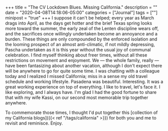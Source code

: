 +++
title = "The CV Lockdown Blues. Missing California."
description = ""
date = "2020-04-08T14:18:06-05:00"
categories = ["Journal"]
tags = [""]
minipost = "true"
+++
I suppose it can't be helped; every year as March drags into April, as the days get hotter and the brief Texas spring looks more toward the summer, the early zeal of the Lenten discipline wears off, and the sacrifices once willingly undertaken become an annoyance and a burden. These things are only compounded by the enforced isolation and the looming prospect of an almost anti-climatic, if not mildly depressing, Pascha undertaken as it is this year without the usual joy of communal celebration. I find myself thinking about freer times, without all these restrictions on movement and enjoyment. We — the whole family, really — have been fantasizing about another vacation, although I don't expect there will be anywhere to go for quite some time. I was chatting with a colleague today and I realized I missed California; miss in a sense my old travel schedule and working lifestyle. Pasadena was beautiful. Interesting. It was a great working experience on top of everything. I like to travel, let's face it. I like exploring, and I always have. I'm glad I had the good fortune to share that with my wife Kassi, on our second most memorable trip together anywhere. 

To commemorate those times, I thought I'd put together this [collection of my California blogs]({{< ref "/tags/california" >}}) for both you and me to revisit and reminisce. Enjoy. 

